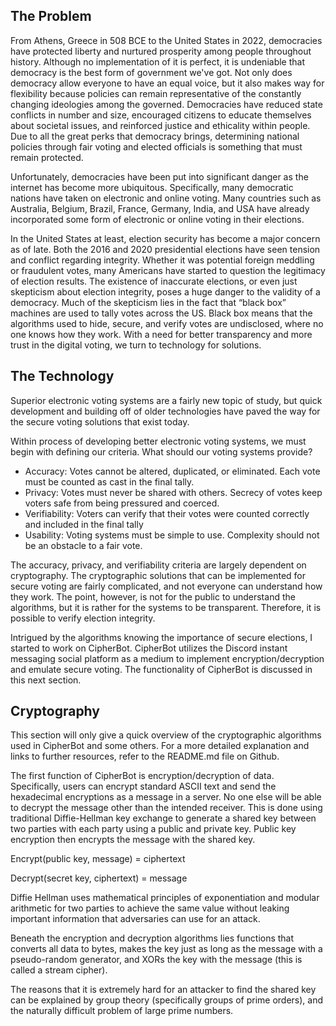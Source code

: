 ## The Problem

From Athens, Greece in 508 BCE to the United States in 2022, democracies have protected liberty and nurtured prosperity among people throughout history. Although no implementation of it is perfect, it is undeniable that democracy is the best form of government we've got. Not only does democracy allow everyone to have an equal voice, but it also makes way for flexibility because policies can remain representative of the constantly changing ideologies among the governed. Democracies have reduced state conflicts in number and size, encouraged citizens to educate themselves about societal issues, and reinforced justice and ethicality within people. Due to all the great perks that democracy brings, determining national policies through fair voting and elected officials is something that must remain protected.

Unfortunately, democracies have been put into significant danger as the internet has become more ubiquitous. Specifically, many democratic nations have taken on electronic and online voting. Many countries such as Australia, Belgium, Brazil, France, Germany, India, and USA have already incorporated some form of electronic or online voting in their elections. 

In the United States at least, election security has become a major concern as of late. Both the 2016 and 2020 presidential elections have seen tension and conflict regarding integrity. Whether it was potential foreign meddling or fraudulent votes, many Americans have started to question the legitimacy of election results. The existence of inaccurate elections, or even just skepticism about election integrity, poses a huge danger to the validity of a democracy. Much of the skepticism lies in the fact that “black box” machines are used to tally votes across the US. Black box means that the algorithms used to hide, secure, and verify votes are undisclosed, where no one knows how they work. With a need for better transparency and more trust in the digital voting, we turn to technology for solutions.


## The Technology

Superior electronic voting systems are a fairly new topic of study, but quick development and building off of older technologies have paved the way for the secure voting solutions that exist today. 

Within process of developing better electronic voting systems, we must begin with defining our criteria. What should our voting systems provide?

-	Accuracy: Votes cannot be altered, duplicated, or eliminated. Each vote must be counted as cast in the final tally.
-	Privacy: Votes must never be shared with others. Secrecy of votes keep voters safe from being pressured and coerced.
-	Verifiability: Voters can verify that their votes were counted correctly and included in the final tally
-	Usability: Voting systems must be simple to use. Complexity should not be an obstacle to a fair vote.

The accuracy, privacy, and verifiability criteria are largely dependent on cryptography. The cryptographic solutions that can be implemented for secure voting are fairly complicated, and not everyone can understand how they work. The point, however, is not for the public to understand the algorithms, but it is rather for the systems to be transparent. Therefore, it is possible to verify election integrity.

Intrigued by the algorithms knowing the importance of secure elections, I started to work on CipherBot. CipherBot utilizes the Discord instant messaging social platform as a medium to implement encryption/decryption and emulate secure voting. The functionality of CipherBot is discussed in this next section.

## Cryptography

This section will only give a quick overview of the cryptographic algorithms used in CipherBot and some others. For a more detailed explanation and links to further resources, refer to the README.md file on Github. 

The first function of CipherBot is encryption/decryption of data. Specifically, users can encrypt standard ASCII text and send the hexadecimal encryptions as a message in a server. No one else will be able to decrypt the message other than the intended receiver. This is done using traditional Diffie-Hellman key exchange to generate a shared key between two parties with each party using a public and private key. Public key encryption then encrypts the message with the shared key.

Encrypt(public key, message) = ciphertext

Decrypt(secret key, ciphertext) = message

 Diffie Hellman uses mathematical principles of exponentiation and modular arithmetic for two parties to achieve the same value without leaking important information that adversaries can use for an attack.
 
Beneath the encryption and decryption algorithms lies functions that converts all data to bytes, makes the key just as long as the message with a pseudo-random generator, and XORs the key with the message (this is called a stream cipher).

The reasons that it is extremely hard for an attacker to find the shared key can be explained by group theory (specifically groups of prime orders), and the naturally difficult problem of large prime numbers. 
